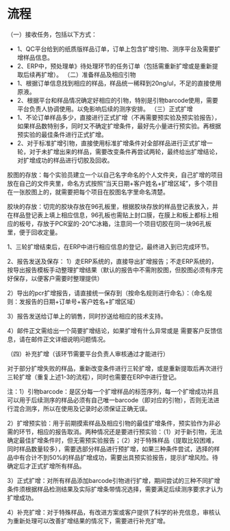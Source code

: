 # 流程
（一）接收任务，包括以下方式：
- 1、QC平台给到的纸质版样品订单，订单上包含扩增引物、测序平台及需要扩增样品信息。
- 2、ERP中，预处理单》待处理环节的任务订单（包括需重新扩增或是重新提取后续再扩增）。
（二）准备样品及相应引物
- 1、根据订单信息找到相应的样品，样品统一稀释到20ng/ul，不足的直接使用原液。
- 2、根据平台和样品情况确定好相应的引物，特别是引物barcode使用，需要平台负责人协调使用。以免影响后续的测序安排。
（三）正式扩增
- 1、不论订单样品多少，直接进行正式扩增（不再需要预实验及预实验报告），如果样品数特别多，同时又不确定扩增条件，最好先小量进行预实验。再根据预实验的最佳条件进行正式扩增。
- 2、对于标准扩增引物，直接使用标准扩增条件对全部样品进行正式扩增一轮，对于未扩增出来的样品，需要改变条件再尝试两轮，最终给出扩增结论，对扩增成功的样品进行切胶及回收。

胶图的存放：每个实验员建立一个以自己名字命名的个人文件夹，自己扩增的项目放在自己的文件夹里，命名方式按照“当天日期+客户姓名+扩增区域”，多个项目在一张胶图上的，就需要把每个项目在胶图名字里命名清楚。

胶块的存放：切完的胶块存放在96孔板里，根据胶块存放的样品登记表放入，并在样品登记表上填上相应信息，96孔板也需贴上封口膜，在膜上和板上都标上相应的板号，存放于PCR室的-20℃冰箱，注意同一个项目切胶在同一块96孔板里，便于回收定量。

1、三轮扩增结束后，在ERP中进行相应信息的登记，最终进入到已完成环节。

2、报告发送及保存：
1）走ERP系统的，直接导出扩增报告；不走ERP系统的，按导出报告模板手动整理扩增结果（默认的报告中不需附胶图，但胶图必须有序完好保存，以便客户需要时整理提供）

2）导出的pcr扩增报告，请直接统一保存到（按命名规则进行命名）：（命名规则：发报告的日期+订单号+客户姓名+扩增区域）

3）报告发送给订单上的销售，同时抄送给相应的技术支持。

4）邮件正文需给出一个简要扩增结论，如果扩增有什么异常或是 需要客户反馈信息，请在邮件正文详细说明问题情况。

（四）补充扩增（该环节需要平台负责人审核通过才能进行）

对于部分扩增失败的样品，重新改变条件进行三轮扩增，或是重新提取后再次进行三轮扩增（重复上述1-3的流程），同时也需要在ERP中进行登记。

注：1）引物barcode：是区分每一个扩增样品的标签序列，每一个扩增成功并且可以用于后续测序的样品必须有自己唯一barcode（即对应的引物），否则无法进行混合测序，所以在使用及记录时必须保证正确无误。

2）扩增预实验：用于前期摸索样品及相应引物的最佳扩增条件，预实验作为非必需的环节，相应的报告取消。两种情况还是要进行预实验：（1）对于新引物，无法确定最佳扩增条件时，但无需预实验报告；（2）对于特殊样品（提取比较困难，同时样品数量较多），需要选部分样品进行预扩增，如果三种条件尝试，选择的样品中有合计不到50%的样品扩增成功，需要出具预实验报告，提示扩增风险。待确定后才正式扩增所有样品。

3）正式扩增：对所有样品添加barcode引物进行扩增，期间尝试的三种不同扩增条件须根据样品检测结果及实际扩增条带情况选择，需要满足后续测序要求才认为扩增成功。

4）补充扩增：对于特殊样品，有改进方案或客户提供了科学的补充信息，审核认为重新处理可以改善扩增结果的情况下，需要进行补充扩增。



















